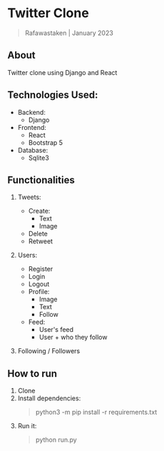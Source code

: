 # Twitter Clone

> Rafawastaken | January 2023

## About

Twitter clone using Django and React

## Technologies Used:

- Backend:
  - Django
- Frontend:
  - React
  - Bootstrap 5
- Database:
  - Sqlite3

## Functionalities

1. Tweets:

   - Create:
     - Text
     - Image
   - Delete
   - Retweet

2. Users:

   - Register
   - Login
   - Logout
   - Profile:
     - Image
     - Text
     - Follow
   - Feed:
     - User's feed
     - User + who they follow

3. Following / Followers

## How to run

1. Clone
2. Install dependencies:
   > python3 -m pip install -r requirements.txt
3. Run it:
   > python run.py
